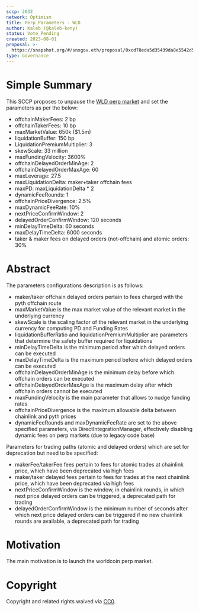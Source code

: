 ```yaml
---
sccp: 2032
network: Optimism
title: Perp Parameters - WLD
author: Kaleb (@kaleb-keny)
status: Vote_Pending
created: 2023-08-01
proposal: >-
  https://snapshot.org/#/snxgov.eth/proposal/0xcd78eda5d35439da8e5542d5cd5df080b55bfdb3cdfa8fd98927ce98a760eed7
type: Governance
---
```


# Simple Summary

This SCCP proposes to unpause the [WLD perp market](https://sips.synthetix.io/sips/sip-2028/) and set the parameters as per the below:
- offchainMakerFees: 2 bp
- offchainTakerFees: 10 bp
- maxMarketValue: 650k ($1.5m)
- liquidationBuffer: 150 bp
- LiquidationPremiumMultiplier: 3
- skewScale: 33 million
- maxFundingVelocity: 3600%
- offchainDelayedOrderMinAge: 2
- offchainDelayedOrderMaxAge: 60
- maxLeverage: 27.5
- maxLiquidationDelta: maker+taker offchain fees
- maxPD: maxLiquidationDelta * 2
- dynamicFeeRounds: 1
- offchainPriceDivergence: 2.5%
- maxDynamicFeeRate: 10%
- nextPriceConfirmWindow: 2
- delayedOrderConfirmWindow: 120 seconds
- minDelayTimeDelta: 60 seconds
- maxDelayTimeDelta: 6000 seconds
- taker & maker fees on delayed orders (not-offchain) and atomic orders: 30%

# Abstract

The parameters configurations description is as follows:

- maker/taker offchain delayed orders pertain to fees charged with the pyth offchain route
- maxMarketValue is the max market value of the relevant market in the underlying currency
- skewScale is the scaling factor of the relevant market in the underlying currency for computing PD and Funding Rates
- liquidationBufferRatio and liquidationPremiumMultiplier are parameters that determine the safety buffer required for liquidations
- minDelayTimeDelta is the minimum period after which delayed orders can be executed
- maxDelayTimeDelta is the maximum period before which delayed orders can be executed
- offchainDelayedOrderMinAge is the minimum delay before which offchain orders can be executed
- offchainDelayedOrderMaxAge is the maximum delay after which offchain orders cannot be executed
- maxFundingVelocity is the main parameter that allows to nudge funding rates
- offchainPriceDivergence is the maximum allowable delta between chainlink and pyth prices
- dynamicFeeRounds and maxDynamicFeeRate are set to the above specified parameters, via DirectIntegrationManager, effectively disabling dynamic fees on perp markets (due to legacy code base)

Parameters for trading paths (atomic and delayed orders) which are set for deprecation but need to be specified:
- makerFee/takerFee fees pertain to fees for atomic trades at chainlink price, which have been deprecated via high fees
- maker/taker delayed fees pertain to fees for trades at the next chainlink price, which have been deprecated via high fees
- nextPriceConfirmWindow is the window, in chainlink rounds, in which next price delayed orders can be triggered, a deprecated path for trading
- delayedOrderConfirmWindow is the minimum number of seconds after which next price delayed orders can be triggered if no new chainlink rounds are available, a deprecated path for trading

# Motivation

The main motivation is to launch the worldcoin perp market.


# Copyright

Copyright and related rights waived via [CC0](https://creativecommons.org/publicdomain/zero/1.0/).


